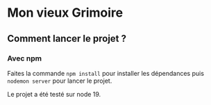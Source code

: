 # Mon vieux Grimoire


## Comment lancer le projet ? 

### Avec npm

Faites la commande `npm install` pour installer les dépendances puis `nodemon server` pour lancer le projet. 

Le projet a été testé sur node 19. 
